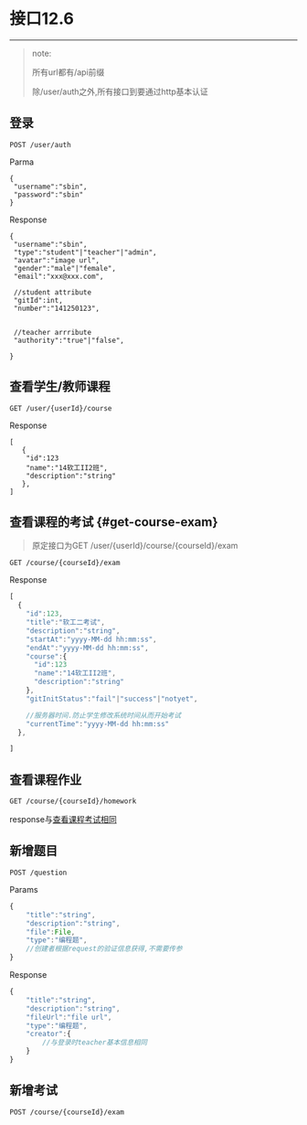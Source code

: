 # 接口12.6

---

> note:
>
> 所有url都有/api前缀
>
> 除/user/auth之外,所有接口到要通过http基本认证

## 登录

```
POST /user/auth
```

Parma

```
{
 "username":"sbin",
 "password":"sbin"
}
```

Response

```
{
 "username":"sbin",
 "type":"student"|"teacher"|"admin",
 "avatar":"image url",
 "gender":"male"|"female",
 "email":"xxx@xxx.com",

 //student attribute
 "gitId":int,
 "number":"141250123",


 //teacher arrribute
 "authority":"true"|"false",

}
```

## 查看学生/教师课程

```
GET /user/{userId}/course
```

Response

```
[
   {
    "id":123
    "name":"14软工II2班",
    "description":"string"
   },
]
```

## 查看课程的考试 {#get-course-exam}

> 原定接口为GET /user/{userId}/course/{courseId}/exam

```
GET /course/{courseId}/exam
```

Response

```js
[
  {
    "id":123,
    "title":"软工二考试",
    "description":"string",
    "startAt":"yyyy-MM-dd hh:mm:ss",
    "endAt":"yyyy-MM-dd hh:mm:ss",
    "course":{
      "id":123
      "name":"14软工II2班",
      "description":"string"
    },
    "gitInitStatus":"fail"|"success"|"notyet",

    //服务器时间.防止学生修改系统时间从而开始考试
    "currentTime":"yyyy-MM-dd hh:mm:ss" 
  },

]
```

## 查看课程作业

```
GET /course/{courseId}/homework
```

response与[查看课程考试相同](#get-course-exam)

## 新增题目

```
POST /question
```

Params

```js
{
    "title":"string",
    "description":"string",
    "file":File,
    "type":"编程题",
    //创建者根据request的验证信息获得,不需要传参
}
```

Response

```js
{
    "title":"string", 
    "description":"string", 
    "fileUrl":"file url", 
    "type":"编程题",
    "creator":{
        //与登录时teacher基本信息相同
    }
}
```

## 新增考试

```
POST /course/{courseId}/exam
```



